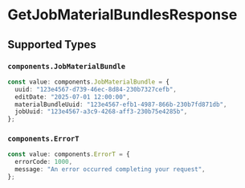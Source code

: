 # GetJobMaterialBundlesResponse


## Supported Types

### `components.JobMaterialBundle`

```typescript
const value: components.JobMaterialBundle = {
  uuid: "123e4567-d739-46ec-8d84-230b7327cefb",
  editDate: "2025-07-01 12:00:00",
  materialBundleUuid: "123e4567-efb1-4987-866b-230b7fd871db",
  jobUuid: "123e4567-a3c9-4268-aff3-230b75e4285b",
};
```

### `components.ErrorT`

```typescript
const value: components.ErrorT = {
  errorCode: 1000,
  message: "An error occurred completing your request",
};
```

